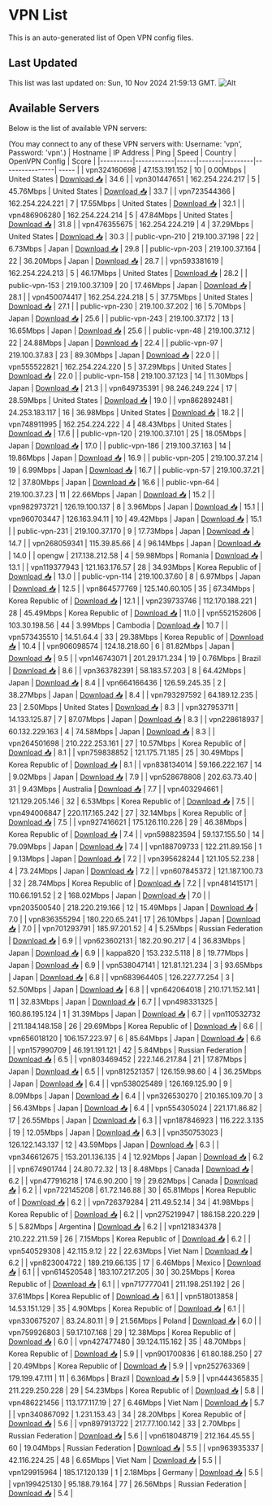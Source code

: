 # VPN List

This is an auto-generated list of Open VPN config files.

## Last Updated

This list was last updated on: Sun, 10 Nov 2024 21:59:13 GMT.
![Alt](https://repobeats.axiom.co/api/embed/186b98318ef1479477931607c1ad7d823f12451f.svg "Repobeats analytics image")

## Available Servers

Below is the list of available VPN servers:

(You may connect to any of these VPN servers with: Username: 'vpn', Password: 'vpn'.)
| Hostname | IP Address | Ping | Speed | Country | OpenVPN Config | Score |
|----------|------------|------|-------|---------|----------------| ----- |
| vpn324160698 | 47.153.191.152 | 10 | 0.00Mbps | United States | [Download 📥](./configs/server_0_US.ovpn) | 34.6 |
| vpn301447651 | 162.254.224.217 | 5 | 45.76Mbps | United States | [Download 📥](./configs/server_1_US.ovpn) | 33.7 |
| vpn723544366 | 162.254.224.221 | 7 | 17.55Mbps | United States | [Download 📥](./configs/server_2_US.ovpn) | 32.1 |
| vpn486906280 | 162.254.224.214 | 5 | 47.84Mbps | United States | [Download 📥](./configs/server_3_US.ovpn) | 31.8 |
| vpn476355675 | 162.254.224.219 | 4 | 37.29Mbps | United States | [Download 📥](./configs/server_4_US.ovpn) | 30.3 |
| public-vpn-210 | 219.100.37.198 | 22 | 6.73Mbps | Japan | [Download 📥](./configs/server_5_JP.ovpn) | 29.8 |
| public-vpn-203 | 219.100.37.164 | 22 | 36.20Mbps | Japan | [Download 📥](./configs/server_6_JP.ovpn) | 28.7 |
| vpn593381619 | 162.254.224.213 | 5 | 46.17Mbps | United States | [Download 📥](./configs/server_7_US.ovpn) | 28.2 |
| public-vpn-153 | 219.100.37.109 | 20 | 17.46Mbps | Japan | [Download 📥](./configs/server_8_JP.ovpn) | 28.1 |
| vpn450074417 | 162.254.224.218 | 5 | 37.75Mbps | United States | [Download 📥](./configs/server_9_US.ovpn) | 27.1 |
| public-vpn-230 | 219.100.37.202 | 16 | 5.70Mbps | Japan | [Download 📥](./configs/server_10_JP.ovpn) | 25.6 |
| public-vpn-243 | 219.100.37.172 | 13 | 16.65Mbps | Japan | [Download 📥](./configs/server_11_JP.ovpn) | 25.6 |
| public-vpn-48 | 219.100.37.12 | 22 | 24.88Mbps | Japan | [Download 📥](./configs/server_12_JP.ovpn) | 22.4 |
| public-vpn-97 | 219.100.37.83 | 23 | 89.30Mbps | Japan | [Download 📥](./configs/server_13_JP.ovpn) | 22.0 |
| vpn555522821 | 162.254.224.220 | 5 | 37.29Mbps | United States | [Download 📥](./configs/server_14_US.ovpn) | 22.0 |
| public-vpn-158 | 219.100.37.123 | 14 | 11.30Mbps | Japan | [Download 📥](./configs/server_15_JP.ovpn) | 21.3 |
| vpn649735391 | 98.246.249.224 | 17 | 28.59Mbps | United States | [Download 📥](./configs/server_16_US.ovpn) | 19.0 |
| vpn862892481 | 24.253.183.117 | 16 | 36.98Mbps | United States | [Download 📥](./configs/server_17_US.ovpn) | 18.2 |
| vpn748911995 | 162.254.224.222 | 4 | 48.43Mbps | United States | [Download 📥](./configs/server_18_US.ovpn) | 17.6 |
| public-vpn-120 | 219.100.37.101 | 25 | 18.05Mbps | Japan | [Download 📥](./configs/server_19_JP.ovpn) | 17.0 |
| public-vpn-186 | 219.100.37.163 | 14 | 19.86Mbps | Japan | [Download 📥](./configs/server_20_JP.ovpn) | 16.9 |
| public-vpn-205 | 219.100.37.214 | 19 | 6.99Mbps | Japan | [Download 📥](./configs/server_21_JP.ovpn) | 16.7 |
| public-vpn-57 | 219.100.37.21 | 12 | 37.80Mbps | Japan | [Download 📥](./configs/server_22_JP.ovpn) | 16.6 |
| public-vpn-64 | 219.100.37.23 | 11 | 22.66Mbps | Japan | [Download 📥](./configs/server_23_JP.ovpn) | 15.2 |
| vpn982973721 | 126.19.100.137 | 8 | 3.96Mbps | Japan | [Download 📥](./configs/server_24_JP.ovpn) | 15.1 |
| vpn960703447 | 126.163.94.11 | 10 | 49.42Mbps | Japan | [Download 📥](./configs/server_25_JP.ovpn) | 15.1 |
| public-vpn-231 | 219.100.37.170 | 9 | 17.73Mbps | Japan | [Download 📥](./configs/server_26_JP.ovpn) | 14.7 |
| vpn268059341 | 115.39.85.66 | 4 | 96.14Mbps | Japan | [Download 📥](./configs/server_27_JP.ovpn) | 14.0 |
| opengw | 217.138.212.58 | 4 | 59.98Mbps | Romania | [Download 📥](./configs/server_28_RO.ovpn) | 13.1 |
| vpn119377943 | 121.163.176.57 | 28 | 34.93Mbps | Korea Republic of | [Download 📥](./configs/server_29_KR.ovpn) | 13.0 |
| public-vpn-114 | 219.100.37.60 | 8 | 6.97Mbps | Japan | [Download 📥](./configs/server_30_JP.ovpn) | 12.5 |
| vpn864577769 | 125.140.60.105 | 35 | 67.34Mbps | Korea Republic of | [Download 📥](./configs/server_31_KR.ovpn) | 12.1 |
| vpn239733746 | 112.170.188.221 | 28 | 45.49Mbps | Korea Republic of | [Download 📥](./configs/server_32_KR.ovpn) | 11.0 |
| vpn552152606 | 103.30.198.56 | 44 | 3.99Mbps | Cambodia | [Download 📥](./configs/server_33_KH.ovpn) | 10.7 |
| vpn573435510 | 14.51.64.4 | 33 | 29.38Mbps | Korea Republic of | [Download 📥](./configs/server_34_KR.ovpn) | 10.4 |
| vpn906098574 | 124.18.218.60 | 6 | 81.82Mbps | Japan | [Download 📥](./configs/server_35_JP.ovpn) | 9.5 |
| vpn146743071 | 201.29.171.234 | 19 | 0.76Mbps | Brazil | [Download 📥](./configs/server_36_BR.ovpn) | 8.6 |
| vpn363782391 | 58.183.57.203 | 8 | 64.42Mbps | Japan | [Download 📥](./configs/server_37_JP.ovpn) | 8.4 |
| vpn664166436 | 126.59.245.35 | 2 | 38.27Mbps | Japan | [Download 📥](./configs/server_38_JP.ovpn) | 8.4 |
| vpn793297592 | 64.189.12.235 | 23 | 2.50Mbps | United States | [Download 📥](./configs/server_39_US.ovpn) | 8.3 |
| vpn327953711 | 14.133.125.87 | 7 | 87.07Mbps | Japan | [Download 📥](./configs/server_40_JP.ovpn) | 8.3 |
| vpn228618937 | 60.132.229.163 | 4 | 74.58Mbps | Japan | [Download 📥](./configs/server_41_JP.ovpn) | 8.3 |
| vpn264501698 | 210.222.253.161 | 27 | 10.57Mbps | Korea Republic of | [Download 📥](./configs/server_42_KR.ovpn) | 8.1 |
| vpn759838852 | 121.175.71.185 | 25 | 30.49Mbps | Korea Republic of | [Download 📥](./configs/server_43_KR.ovpn) | 8.1 |
| vpn838134014 | 59.166.222.167 | 14 | 9.02Mbps | Japan | [Download 📥](./configs/server_44_JP.ovpn) | 7.9 |
| vpn528678808 | 202.63.73.40 | 31 | 9.43Mbps | Australia | [Download 📥](./configs/server_45_AU.ovpn) | 7.7 |
| vpn403294661 | 121.129.205.146 | 32 | 6.53Mbps | Korea Republic of | [Download 📥](./configs/server_46_KR.ovpn) | 7.5 |
| vpn494006847 | 220.117.165.242 | 27 | 32.14Mbps | Korea Republic of | [Download 📥](./configs/server_47_KR.ovpn) | 7.5 |
| vpn927416621 | 175.126.110.226 | 29 | 46.38Mbps | Korea Republic of | [Download 📥](./configs/server_48_KR.ovpn) | 7.4 |
| vpn598823594 | 59.137.155.50 | 14 | 79.09Mbps | Japan | [Download 📥](./configs/server_49_JP.ovpn) | 7.4 |
| vpn188709733 | 122.211.89.156 | 1 | 9.13Mbps | Japan | [Download 📥](./configs/server_50_JP.ovpn) | 7.2 |
| vpn395628244 | 121.105.52.238 | 4 | 73.24Mbps | Japan | [Download 📥](./configs/server_51_JP.ovpn) | 7.2 |
| vpn607845372 | 121.187.100.73 | 32 | 28.74Mbps | Korea Republic of | [Download 📥](./configs/server_52_KR.ovpn) | 7.2 |
| vpn481415171 | 110.66.191.52 | 2 | 168.02Mbps | Japan | [Download 📥](./configs/server_53_JP.ovpn) | 7.0 |
| vpn203500540 | 218.220.219.166 | 12 | 15.49Mbps | Japan | [Download 📥](./configs/server_54_JP.ovpn) | 7.0 |
| vpn836355294 | 180.220.65.241 | 17 | 26.10Mbps | Japan | [Download 📥](./configs/server_55_JP.ovpn) | 7.0 |
| vpn701293791 | 185.97.201.52 | 4 | 5.25Mbps | Russian Federation | [Download 📥](./configs/server_56_RU.ovpn) | 6.9 |
| vpn623602131 | 182.20.90.217 | 4 | 36.83Mbps | Japan | [Download 📥](./configs/server_57_JP.ovpn) | 6.9 |
| kappa820 | 153.232.5.118 | 8 | 19.77Mbps | Japan | [Download 📥](./configs/server_58_JP.ovpn) | 6.9 |
| vpn538047141 | 121.81.121.234 | 3 | 93.65Mbps | Japan | [Download 📥](./configs/server_59_JP.ovpn) | 6.8 |
| vpn683964405 | 126.227.77.254 | 3 | 52.50Mbps | Japan | [Download 📥](./configs/server_60_JP.ovpn) | 6.8 |
| vpn642064018 | 210.171.152.141 | 11 | 32.83Mbps | Japan | [Download 📥](./configs/server_61_JP.ovpn) | 6.7 |
| vpn498331325 | 160.86.195.124 | 1 | 31.39Mbps | Japan | [Download 📥](./configs/server_62_JP.ovpn) | 6.7 |
| vpn110532732 | 211.184.148.158 | 26 | 29.69Mbps | Korea Republic of | [Download 📥](./configs/server_63_KR.ovpn) | 6.6 |
| vpn656018120 | 106.157.223.97 | 6 | 85.64Mbps | Japan | [Download 📥](./configs/server_64_JP.ovpn) | 6.6 |
| vpn157990709 | 46.191.191.121 | 42 | 5.84Mbps | Russian Federation | [Download 📥](./configs/server_65_RU.ovpn) | 6.5 |
| vpn803469452 | 222.146.217.84 | 21 | 17.87Mbps | Japan | [Download 📥](./configs/server_66_JP.ovpn) | 6.5 |
| vpn812521357 | 126.159.98.60 | 4 | 36.25Mbps | Japan | [Download 📥](./configs/server_67_JP.ovpn) | 6.4 |
| vpn538025489 | 126.169.125.90 | 9 | 8.09Mbps | Japan | [Download 📥](./configs/server_68_JP.ovpn) | 6.4 |
| vpn326530270 | 210.165.109.70 | 3 | 56.43Mbps | Japan | [Download 📥](./configs/server_69_JP.ovpn) | 6.4 |
| vpn554305024 | 221.171.86.82 | 17 | 26.55Mbps | Japan | [Download 📥](./configs/server_70_JP.ovpn) | 6.3 |
| vpn187846923 | 116.222.3.135 | 19 | 12.05Mbps | Japan | [Download 📥](./configs/server_71_JP.ovpn) | 6.3 |
| vpn350753023 | 126.122.143.137 | 12 | 43.59Mbps | Japan | [Download 📥](./configs/server_72_JP.ovpn) | 6.3 |
| vpn346612675 | 153.201.136.135 | 4 | 12.92Mbps | Japan | [Download 📥](./configs/server_73_JP.ovpn) | 6.2 |
| vpn674901744 | 24.80.72.32 | 13 | 8.48Mbps | Canada | [Download 📥](./configs/server_74_CA.ovpn) | 6.2 |
| vpn477916218 | 174.6.90.200 | 19 | 29.62Mbps | Canada | [Download 📥](./configs/server_75_CA.ovpn) | 6.2 |
| vpn722145208 | 61.72.146.88 | 30 | 65.81Mbps | Korea Republic of | [Download 📥](./configs/server_76_KR.ovpn) | 6.2 |
| vpn726379284 | 211.49.52.14 | 34 | 41.98Mbps | Korea Republic of | [Download 📥](./configs/server_77_KR.ovpn) | 6.2 |
| vpn275219947 | 186.158.220.229 | 5 | 5.82Mbps | Argentina | [Download 📥](./configs/server_78_AR.ovpn) | 6.2 |
| vpn121834378 | 210.222.211.59 | 26 | 7.15Mbps | Korea Republic of | [Download 📥](./configs/server_79_KR.ovpn) | 6.2 |
| vpn540529308 | 42.115.9.12 | 22 | 22.63Mbps | Viet Nam | [Download 📥](./configs/server_80_VN.ovpn) | 6.2 |
| vpn823004722 | 189.219.66.135 | 17 | 6.46Mbps | Mexico | [Download 📥](./configs/server_81_MX.ovpn) | 6.1 |
| vpn614520548 | 183.107.217.205 | 30 | 30.25Mbps | Korea Republic of | [Download 📥](./configs/server_82_KR.ovpn) | 6.1 |
| vpn717777041 | 211.198.251.192 | 26 | 37.61Mbps | Korea Republic of | [Download 📥](./configs/server_83_KR.ovpn) | 6.1 |
| vpn518013858 | 14.53.151.129 | 35 | 4.90Mbps | Korea Republic of | [Download 📥](./configs/server_84_KR.ovpn) | 6.1 |
| vpn330675207 | 83.24.80.11 | 9 | 21.56Mbps | Poland | [Download 📥](./configs/server_85_PL.ovpn) | 6.0 |
| vpn759926803 | 59.17.107.168 | 29 | 12.38Mbps | Korea Republic of | [Download 📥](./configs/server_86_KR.ovpn) | 6.0 |
| vpn427477480 | 39.124.115.162 | 35 | 48.70Mbps | Korea Republic of | [Download 📥](./configs/server_87_KR.ovpn) | 5.9 |
| vpn901700836 | 61.80.188.250 | 27 | 20.49Mbps | Korea Republic of | [Download 📥](./configs/server_88_KR.ovpn) | 5.9 |
| vpn252763369 | 179.199.47.111 | 11 | 6.36Mbps | Brazil | [Download 📥](./configs/server_89_BR.ovpn) | 5.9 |
| vpn444365835 | 211.229.250.228 | 29 | 54.23Mbps | Korea Republic of | [Download 📥](./configs/server_90_KR.ovpn) | 5.8 |
| vpn486221456 | 113.177.117.19 | 27 | 6.46Mbps | Viet Nam | [Download 📥](./configs/server_91_VN.ovpn) | 5.7 |
| vpn340867092 | 1.231.153.43 | 34 | 28.20Mbps | Korea Republic of | [Download 📥](./configs/server_92_KR.ovpn) | 5.6 |
| vpn897913722 | 217.77.100.142 | 33 | 2.70Mbps | Russian Federation | [Download 📥](./configs/server_93_RU.ovpn) | 5.6 |
| vpn618048719 | 212.164.45.55 | 60 | 19.04Mbps | Russian Federation | [Download 📥](./configs/server_94_RU.ovpn) | 5.5 |
| vpn963935337 | 42.116.224.25 | 48 | 6.65Mbps | Viet Nam | [Download 📥](./configs/server_95_VN.ovpn) | 5.5 |
| vpn129915964 | 185.17.120.139 | 1 | 2.18Mbps | Germany | [Download 📥](./configs/server_96_DE.ovpn) | 5.5 |
| vpn199425130 | 95.188.79.164 | 77 | 26.56Mbps | Russian Federation | [Download 📥](./configs/server_97_RU.ovpn) | 5.4 |
